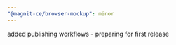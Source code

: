 ```yaml
---
"@magnit-ce/browser-mockup": minor
---
```


added publishing workflows - preparing for first release
